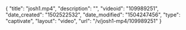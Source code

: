 {
    "title": "josh1.mp4",
    "description": "",
    "videoid": "109989251",
    "date_created": "1502522532",
    "date_modified": "1504247456",
    "type": "captivate",
    "layout": "video",
    "url": "\/v\/josh1-mp4\/109989251"
}